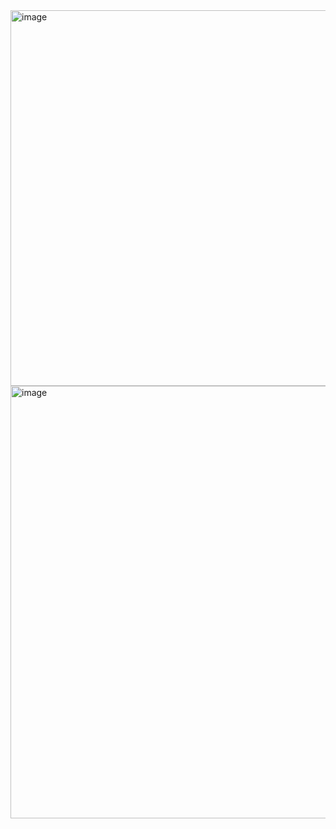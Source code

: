 <img width="920" height="601" alt="image" src="https://github.com/user-attachments/assets/b7a536c3-3bee-42e1-b751-da1e6f5742fb" />

<img width="910" height="692" alt="image" src="https://github.com/user-attachments/assets/bdc2a314-9591-4b43-8d2e-5368712060b1" />
